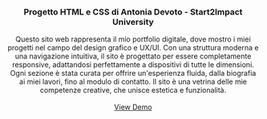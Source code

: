 <div align="center">
  <h3 align="center">Progetto HTML e CSS di Antonia Devoto - Start2Impact University</h3>
  <p align="center">
    Questo sito web rappresenta il mio portfolio digitale, dove mostro i miei progetti nel campo del design grafico e UX/UI. Con una struttura moderna e una navigazione intuitiva, il sito è progettato per essere completamente responsive, adattandosi perfettamente a dispositivi di tutte le dimensioni. Ogni sezione è stata curata per offrire un'esperienza fluida, dalla biografia ai miei lavori, fino al modulo di contatto. Il sito è una vetrina delle mie competenze creative, che unisce estetica e funzionalità.
    <br />
    <br />
    <a href="https://github.com/Antonia97-star/START2IMPACT_HTML_CSS.git" target="_blank">View Demo</a>
  </p>
</div>
